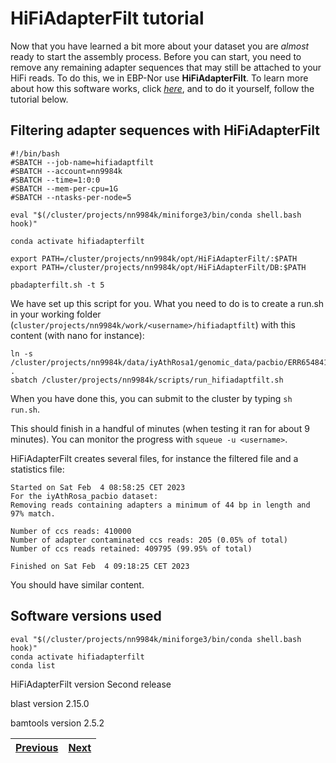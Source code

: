 # HiFiAdapterFilt tutorial

Now that you have learned a bit more about your dataset you are *almost* ready to start the assembly process. Before you can start, you need to remove any remaining adapter sequences that may still be attached to your HiFi reads. To do this, we in EBP-Nor use **HiFiAdapterFilt**. To learn more about how this software works, click [*here*](https://github.com/sheinasim/HiFiAdapterFilt), and to do it yourself, follow the tutorial below.

## Filtering adapter sequences with HiFiAdapterFilt

```
#!/bin/bash
#SBATCH --job-name=hifiadaptfilt
#SBATCH --account=nn9984k
#SBATCH --time=1:0:0
#SBATCH --mem-per-cpu=1G
#SBATCH --ntasks-per-node=5

eval "$(/cluster/projects/nn9984k/miniforge3/bin/conda shell.bash hook)" 

conda activate hifiadapterfilt

export PATH=/cluster/projects/nn9984k/opt/HiFiAdapterFilt/:$PATH
export PATH=/cluster/projects/nn9984k/opt/HiFiAdapterFilt/DB:$PATH

pbadapterfilt.sh -t 5
```

We have set up this script for you. What you need to do is to create a run.sh in your working folder (`cluster/projects/nn9984k/work/<username>/hifiadaptfilt`) with this content (with nano for instance):

```
ln -s /cluster/projects/nn9984k/data/iyAthRosa1/genomic_data/pacbio/ERR6548410_22x.fastq.gz .
sbatch /cluster/projects/nn9984k/scripts/run_hifiadaptfilt.sh
```  
When you have done this, you can submit to the cluster by typing `sh run.sh`.

This should finish in a handful of minutes (when testing it ran for about 9 minutes). You can monitor the progress with `squeue -u <username>`.

HiFiAdapterFilt creates several files, for instance the filtered file and a statistics file: 

```
Started on Sat Feb  4 08:58:25 CET 2023
For the iyAthRosa_pacbio dataset:
Removing reads containing adapters a minimum of 44 bp in length and 97% match.

Number of ccs reads: 410000
Number of adapter contaminated ccs reads: 205 (0.05% of total)
Number of ccs reads retained: 409795 (99.95% of total)

Finished on Sat Feb  4 09:18:25 CET 2023
```

You should have similar content.

## Software versions used
```
eval "$(/cluster/projects/nn9984k/miniforge3/bin/conda shell.bash hook)" 
conda activate hifiadapterfilt
conda list
```
HiFiAdapterFilt version Second release

blast version 2.15.0

bamtools version 2.5.2

|[Previous](https://github.com/ebp-nor/workshop-2024/blob/main/day1_genome_assembly/02_Smudgeplot.md)|[Next](https://github.com/ebp-nor/workshop-2024/blob/main/day1_genome_assembly/04_hifiasm.md)|
|---|---|
